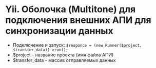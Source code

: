 # Yii. Оболочка (Multitone) для подключения внешних АПИ для синхронизации данных
* Подключение и запуск: `$responce = (new Runner($project, $transfer_data))->run();`
* $project - название проекта (имя файла АПИ)
* $transfer_data - массив отправляемых данных
